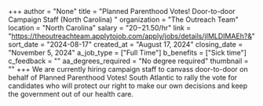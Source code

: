 +++
author = "None"
title = "Planned Parenthood Votes! Door-to-door Campaign Staff (North Carolina) "
organization = "The Outreach Team"
location = "North Carolina"
salary = "$20-$21.50/hr"
link = "https://theoutreachteam.applytojob.com/apply/jobs/details/jIMLDIMAEh?&"
sort_date = "2024-08-17"
created_at = "August 17, 2024"
closing_date = "November 5, 2024"
a_job_type = ["Full Time"]
b_benefits = ["Sick time"]
c_feedback = ""
aa_degrees_required = "No degree required"
thumbnail = ""
+++
We are currently hiring campaign staff to canvass door-to-door on behalf of Planned Parenthood Votes! South Atlantic to rally the vote for candidates who will protect our right to make our own decisions and keep the government out of our health care.